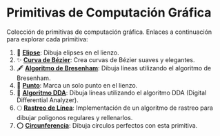 # Primitivas de Computación Gráfica

Colección de primitivas de computación gráfica.
Enlaces a continuación para explorar cada primitiva:

1. 🎨 **[Elipse](https://showycone.github.io/primitivas-computacion-grafica/1-Elipse)**: Dibuja elipses en el lienzo.
2. ✨ **[Curva de Bézier](https://showycone.github.io/primitivas-computacion-grafica/2-Bezier)**: Crea curvas de Bézier suaves y elegantes.
3. 🖋️ **[Algoritmo de Bresenham](https://showycone.github.io/primitivas-computacion-grafica/3-Bresenham)**: Dibuja líneas utilizando el algoritmo de Bresenham.
4. 📍 **[Punto](https://showycone.github.io/primitivas-computacion-grafica/4-Punto)**: Marca un solo punto en el lienzo.
5. 📏 **[Algoritmo DDA](https://showycone.github.io/primitivas-computacion-grafica/5-DDA)**: Dibuja líneas utilizando el algoritmo DDA (Digital Differential Analyzer).
6. 🌕 **[Rastreo de Línea](https://showycone.github.io/primitivas-computacion-grafica/6-Rastreo)**: Implementación de un algoritmo de rastreo para dibujar polígonos regulares y rellenarlos.
7. ⭕ **[Circunferencia](https://showycone.github.io/primitivas-computacion-grafica/7-Circunferencia)**: Dibuja círculos perfectos con esta primitiva.
